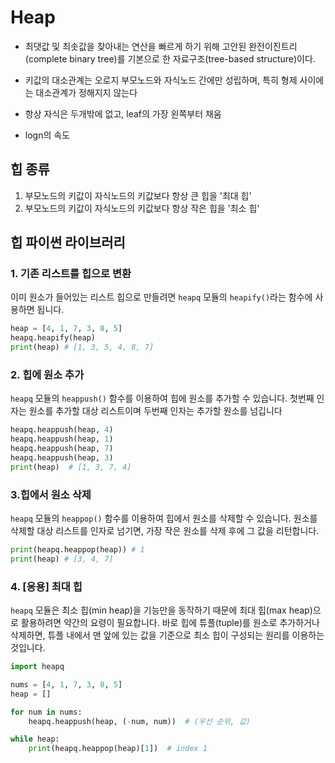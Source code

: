 # Heap

- 최댓값 및 최솟값을 찾아내는 연산을 빠르게 하기 위해 고안된 완전이진트리(complete binary tree)를 기본으로 한 자료구조(tree-based structure)이다.

- 키값의 대소관계는 오로지 부모노드와 자식노드 간에만 성립하며, 특히 형제 사이에는 대소관계가 정해지지 않는다

- 항상 자식은 두개밖에 없고, leaf의 가장 왼쪽부터 채움

- logn의 속도

## 힙 종류

1. 부모노드의 키값이 자식노드의 키값보다 항상 큰 힙을 '최대 힙'
2. 부모노드의 키값이 자식노드의 키값보다 항상 작은 힙을 '최소 힙'

## 힙 파이썬 라이브러리

### 1. **기존 리스트를 힙으로 변환**

이미 원소가 들어있는 리스트 힙으로 만들려면 `heapq` 모듈의 `heapify()`라는 함수에 사용하면 됩니다.

```python
heap = [4, 1, 7, 3, 8, 5]
heapq.heapify(heap)
print(heap) # [1, 3, 5, 4, 8, 7]
```

### 2. **힙에 원소 추가**

`heapq` 모듈의 `heappush()` 함수를 이용하여 힙에 원소를 추가할 수 있습니다. 첫번째 인자는 원소를 추가할 대상 리스트이며 두번째 인자는 추가할 원소를 넘깁니다

```python
heapq.heappush(heap, 4)
heapq.heappush(heap, 1)
heapq.heappush(heap, 7)
heapq.heappush(heap, 3)
print(heap)  # [1, 3, 7, 4]
```

### 3.**힙에서 원소 삭제**

`heapq` 모듈의 `heappop()` 함수를 이용하여 힙에서 원소를 삭제할 수 있습니다. 원소를 삭제할 대상 리스트를 인자로 넘기면, 가장 작은 원소를 삭제 후에 그 값을 리턴합니다.

```python
print(heapq.heappop(heap)) # 1
print(heap) # [3, 4, 7]
```

### 4. **[응용] 최대 힙**

`heapq` 모듈은 최소 힙(min heap)을 기능만을 동작하기 때문에 최대 힙(max heap)으로 활용하려면 약간의 요령이 필요합니다. 바로 힙에 튜플(tuple)를 원소로 추가하거나 삭제하면, 튜플 내에서 맨 앞에 있는 값을 기준으로 최소 힙이 구성되는 원리를 이용하는 것입니다.

```python
import heapq

nums = [4, 1, 7, 3, 8, 5]
heap = []

for num in nums:
    heapq.heappush(heap, (-num, num))  # (우선 순위, 값)

while heap:
    print(heapq.heappop(heap)[1])  # index 1
```